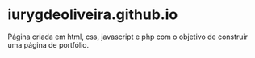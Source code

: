 # iurygdeoliveira.github.io

Página criada em html, css, javascript e php com o objetivo de construir uma página de portfólio.

